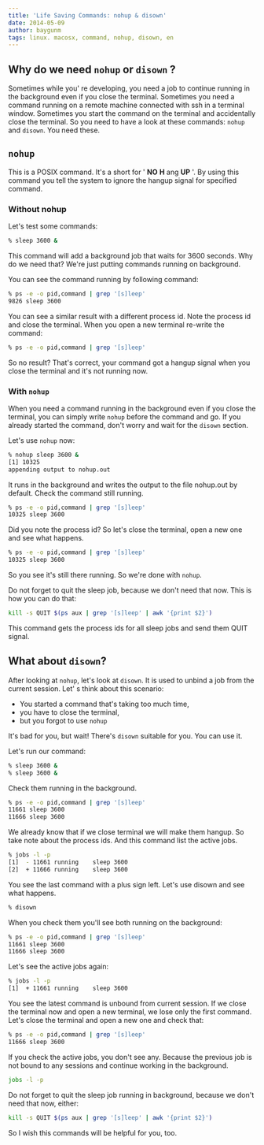 ```yaml
---
title: 'Life Saving Commands: nohup & disown'
date: 2014-05-09
author: baygunm
tags: linux. macosx, command, nohup, disown, en
---
```


## Why do we need <code>nohup</code> or <code>disown</code> ?

Sometimes while you' re developing, you need a job to continue running in the background even if you close the terminal. Sometimes you need a command running on a remote machine connected with ssh in a terminal window. Sometimes you start the command on the terminal and accidentally close the terminal. So you need to have a look at these commands: <code>nohup</code> and <code>disown</code>. You need these.

## <code>nohup</code>

This is a POSIX command. It's a short for  ' **NO**  **H** ang **UP** '. By using this command you tell the system to ignore the hangup signal for specified command.

### Without nohup

Let's test some commands:

```bash
% sleep 3600 &
```

This command will add a background job that waits for 3600 seconds. Why do we need that? We're just putting commands running on background.

You can see the command running by following command:

```bash
% ps -e -o pid,command | grep '[s]leep'
9826 sleep 3600
```

You can see a similar result with a different process id. Note the process id and close the terminal. When you open a new terminal re-write the command:

```bash
% ps -e -o pid,command | grep '[s]leep'
```

So no result? That's correct, your command got a hangup signal when you close the terminal and it's not running now.

### With <code>nohup</code>

When you need a command running in the background even if you close the terminal, you can simply write <code>nohup</code> before the command and go. If you already started the command, don't worry and wait for the <code>disown</code> section.

Let's use <code>nohup</code> now:

```bash
% nohup sleep 3600 &
[1] 10325
appending output to nohup.out
```

It runs in the background and writes the output to the file nohup.out by default. Check the command still running.

```bash
% ps -e -o pid,command | grep '[s]leep'
10325 sleep 3600
```

Did you note the process id? So let's close the terminal, open a new one and see what happens.

```bash
% ps -e -o pid,command | grep '[s]leep'
10325 sleep 3600
```

So you see it's still there running. So we're done with <code>nohup</code>.

Do not forget to quit the sleep job, because we don't need that now. This is how you can do that:

```bash
kill -s QUIT $(ps aux | grep '[s]leep' | awk '{print $2}')
```

This command gets the process ids for all sleep jobs and send them QUIT signal.

## What about <code>disown</code>?

After looking at <code>nohup</code>, let's look at <code>disown</code>. It is used to unbind a job from the current session. Let' s think about this scenario:

* You started a command that's taking too much time,
* you have to close the terminal,
* but you forgot to use <code>nohup</code>

It's bad for you, but wait! There's <code>disown</code> suitable for you. You can use it.

Let's run our command:

```bash
% sleep 3600 &
% sleep 3600 &
```

Check them running in the background.

```bash
% ps -e -o pid,command | grep '[s]leep'
11661 sleep 3600
11666 sleep 3600
```

We already know that if we close terminal we will make them hangup. So take note about the process ids. And this command list the active jobs.

```bash
% jobs -l -p
[1]  - 11661 running    sleep 3600
[2]  + 11666 running    sleep 3600
```

You see the last command with a plus sign left. Let's use disown and see what happens.

```bash
% disown
```
When you check them you'll see both running on the background:

```bash
% ps -e -o pid,command | grep '[s]leep'
11661 sleep 3600
11666 sleep 3600
```

Let's see the active jobs again:

```bash
% jobs -l -p
[1]  + 11661 running    sleep 3600
```

You see the latest command is unbound from current session. If we close the terminal now and open a new terminal, we lose only the first command.
Let's close the terminal and open a new one and check that:

```bash
% ps -e -o pid,command | grep '[s]leep'
11666 sleep 3600
```

If you check the active jobs, you don't see any. Because the previous job is not bound to any sessions and continue working in the background.

```bash
jobs -l -p
```

Do not forget to quit the sleep job running in background, because we don't need that now, either:

```bash
kill -s QUIT $(ps aux | grep '[s]leep' | awk '{print $2}')
```

So I wish this commands will be helpful for you, too.